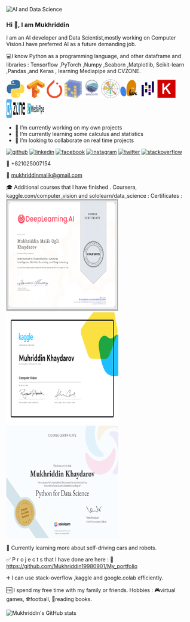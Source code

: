 

![AI and Data Science](https://media-exp1.licdn.com/dms/image/C5616AQGGW_zqiiS5AQ/profile-displaybackgroundimage-shrink_200_800/0/1652702306308?e=1658361600&v=beta&t=U5OzJwmEityI7xqAio_c_NOTgJls9HAn8l-e8JrBqUw)

### Hi  👋, I am Mukhriddin

I am an AI developer and Data Scientist,mostly working on Computer Vision.I have preferred AI as a future demanding job.

:computer:I know  Python as a programming language, and other dataframe and libraries : Tensorflow ,PyTorch ,Numpy ,Seaborn ,Matplotlib, Scikit-learn ,Pandas ,and Keras , learning Mediapipe and CVZONE.

<img src="https://github.com/Mukhriddin19980901/Mukhriddin19980901/blob/main/Python.gif" width="50" height="50" /> <img src="https://github.com/Mukhriddin19980901/Mukhriddin19980901/blob/main/tensorflow_logo_icon_168671.png " width="50" height="50" /><img src="https://github.com/Mukhriddin19980901/Mukhriddin19980901/blob/main/pytorch.png" width="50" height="50" /><img src="https://github.com/Mukhriddin19980901/Mukhriddin19980901/blob/main/numpy.png" width="50" height="50" /><img src="https://github.com/Mukhriddin19980901/Mukhriddin19980901/blob/main/seaborn0.png" width="50" height="50" /><img src="https://github.com/Mukhriddin19980901/Mukhriddin19980901/blob/main/matplotlib.png" width="50" height="50" /><img src="https://github.com/Mukhriddin19980901/Mukhriddin19980901/blob/main/sklearn.png" width="50" height="50" /><img src="https://github.com/Mukhriddin19980901/Mukhriddin19980901/blob/main/pandas.png" width="50" height="50" /><img src="https://github.com/Mukhriddin19980901/Mukhriddin19980901/blob/main/keras.png" width="50" height="50" />  <img src="https://github.com/Mukhriddin19980901/Mukhriddin19980901/blob/main/cvzone.png" width="50" height="50" />   <img src="https://github.com/Mukhriddin19980901/Mukhriddin19980901/blob/main/mediapipe.png" width="50" height="50" />


- 🔭 I’m currently working on my own projects 
- 🌱 I’m currently learning some calculus and statistics 
- 👯 I’m looking to collaborate on real time projects 


[<img src='https://cdn.jsdelivr.net/npm/simple-icons@3.0.1/icons/github.svg' alt='github' height='40'>](https://github.com/https://github.com/Mukhriddin19980901/)  [<img src='https://cdn.jsdelivr.net/npm/simple-icons@3.0.1/icons/linkedin.svg' alt='linkedin' height='40'>](https://www.linkedin.com/in/https://www.linkedin.com/in/mukhriddin-khaydarov-8a9729209?lipi=urn%3Ali%3Apage%3Ad_flagship3_profile_view_base_contact_details%3B%2BCIZgWrjTdCgOz8C2ujWZw%3D%3D/)  [<img src='https://cdn.jsdelivr.net/npm/simple-icons@3.0.1/icons/facebook.svg' alt='facebook' height='40'>](https://www.facebook.com/https://www.facebook.com/mukhriddin.khaydarov.9)  [<img src='https://cdn.jsdelivr.net/npm/simple-icons@3.0.1/icons/instagram.svg' alt='instagram' height='40'>](https://www.instagram.com/@muhriddin______/)  [<img src='https://cdn.jsdelivr.net/npm/simple-icons@3.0.1/icons/twitter.svg' alt='twitter' height='40'>](https://twitter.com/@unique77911)  [<img src='https://cdn.jsdelivr.net/npm/simple-icons@3.0.1/icons/stackoverflow.svg' alt='stackoverflow' height='40'>](https://stackoverflow.com/users/https://stackoverflow.com/users/edit/19127746)  


:calling: +821025007154

:email: mukhriddinmalik@gmail.com

:mortar_board: Additional courses that I have finished . Coursera, kaggle.com/computer_vision and sololearn/data_science :
Certificates : 
<img src="https://github.com/Mukhriddin19980901/Mukhriddin19980901/blob/main/coursera_ai.png " width="300" height="300" /><img src="https://github.com/Mukhriddin19980901/Mukhriddin19980901/blob/main/Muhriddin%20Khaydarov%20-%20Computer%20Vision.png " width="300" height="300" /><img src="https://github.com/Mukhriddin19980901/Mukhriddin19980901/blob/main/cert-24637256-1161%20(3).png " width="300" height="300" />
 
 :rocket: Currently learning more about self-driving cars and robots.

 :white_check_mark: P r o j e c t s that I have done are here : :link: https://github.com/Mukhriddin19980901/My_portfolio
 
 :heavy_plus_sign: I can use  stack-overflow ,kaggle and google.colab efficiently.
 
 :free: I spend my free time with my family or friends. 
 Hobbies : 
     :video_game:virtual games,
     :soccer:football,
     :blue_book:reading books.

![Mukhriddin's GitHub stats](https://github-readme-stats.vercel.app/api?username=Mukhriddin19980901)
 
